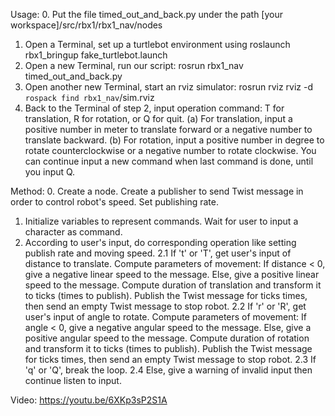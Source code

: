 Usage:
0. Put the file timed_out_and_back.py under the path [your workspace]/src/rbx1/rbx1_nav/nodes
1. Open a Terminal, set up a turtlebot environment using roslaunch rbx1_bringup fake_turtlebot.launch
2. Open a new Terminal, run our script: rosrun rbx1_nav timed_out_and_back.py
3. Open another new Terminal, start an rviz simulator: rosrun rviz rviz -d `rospack find rbx1_nav`/sim.rviz
4. Back to the Terminal of step 2, input operation command: T for translation, R for rotation, or Q for quit.
(a) For translation, input a positive number in meter to translate forward or a negative number to translate backward.
(b) For rotation, input a positive number in degree to rotate counterclockwise or a negative number to rotate clockwise.
You can continue input a new command when last command is done, until you input Q.

Method:
0. Create a node. Create a publisher to send Twist message in order to control robot's speed. Set publishing rate.
1. Initialize variables to represent commands. Wait for user to input a character as command. 
2.  According to user's input, do corresponding operation like setting publish rate and moving speed. 
  2.1 If 't' or 'T', get user's input of distance to translate. Compute parameters of movement:
       If distance < 0, give a negative linear speed to the message.
       Else, give a positive linear speed to the message.
       Compute duration of translation and transform it to ticks (times to publish).
       Publish the Twist message for ticks times, then send an empty Twist message to stop robot.
  2.2 If 'r' or 'R', get user's input of angle to rotate. Compute parameters of movement:
       If angle < 0, give a negative angular speed to the message.
       Else, give a positive angular speed to the message.
       Compute duration of rotation and transform it to ticks (times to publish).
       Publish the Twist message for ticks times, then send an empty Twist message to stop robot.
  2.3 If 'q' or 'Q', break the loop.
  2.4 Else, give a warning of invalid input then continue listen to input.

Video: https://youtu.be/6XKp3sP2S1A
